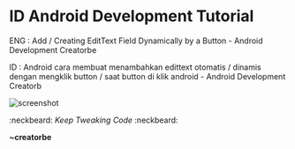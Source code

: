 # ID Android Development Tutorial
ENG   : Add / Creating EditText Field Dynamically by a Button - Android Development Creatorbe  

ID    : Android cara membuat menambahkan edittext otomatis / dinamis dengan mengklik button / saat button di klik android - Android Development Creatorb

![screenshot](https://raw.githubusercontent.com/creatorbe/AndroidButtonAddEditText/master/AndroidDeveloperCreatorbe-ss.png)

:neckbeard: *Keep Tweaking Code* :neckbeard:

**~creatorbe**
